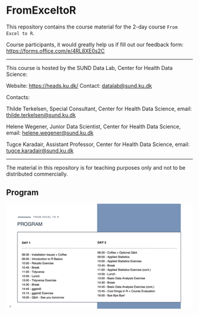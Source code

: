 # FromExceltoR

This repository contains the course material for the 2-day course `From Excel to R`.

Course participants, it would greatly help us if fill out our feedback form: <https://forms.office.com/e/4RL8XE0s2C>


---

This course is hosted by the SUND Data Lab, Center for Health Data Science:   

Website: https://heads.ku.dk/
Contact: datalab@sund.ku.dk


Contacts:

Thilde Terkelsen, Special Consultant,
Center for Health Data Science,
email: thilde.terkelsen@sund.ku.dk

Helene Wegener, Junior Data Scientist,
Center for Health Data Science,
email: helene.wegener@sund.ku.dk

Tugce Karadair, Assistant Professor,
Center for Health Data Science,
email: tugce.karadair@sund.ku.dk

---

The material in this repository is for teaching purposes only and not to be distributed commercially.

## Program

![image](https://github.com/Center-for-Health-Data-Science/FromExceltoR/blob/2024_Oct/Teachers/images/Program.png)
